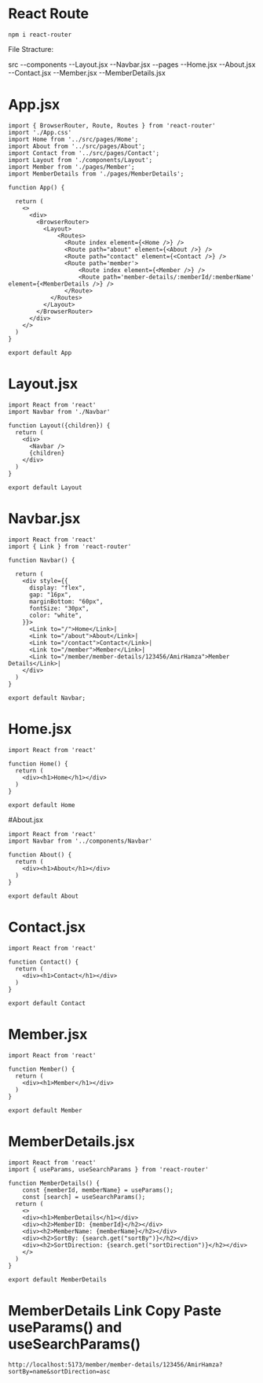 # React Route

```Install React Router
npm i react-router
```

File Stracture:

src
    --components
                --Layout.jsx
                --Navbar.jsx
    --pages
          --Home.jsx
          --About.jsx
          --Contact.jsx
          --Member.jsx
          --MemberDetails.jsx


# App.jsx

```
import { BrowserRouter, Route, Routes } from 'react-router'
import './App.css'
import Home from '../src/pages/Home';
import About from '../src/pages/About';
import Contact from '../src/pages/Contact';
import Layout from './components/Layout';
import Member from './pages/Member';
import MemberDetails from './pages/MemberDetails';

function App() {

  return (
    <>
      <div>
        <BrowserRouter>
          <Layout>
              <Routes>
                <Route index element={<Home />} />
                <Route path="about" element={<About />} />
                <Route path="contact" element={<Contact />} />
                <Route path='member'>
                    <Route index element={<Member />} />
                    <Route path='member-details/:memberId/:memberName' element={<MemberDetails />} />
                </Route>
            </Routes>
          </Layout>
        </BrowserRouter>
      </div>
    </>
  )
}

export default App

```

# Layout.jsx
```
import React from 'react'
import Navbar from './Navbar'

function Layout({children}) {
  return (
    <div>
      <Navbar />
      {children}
    </div>
  )
}

export default Layout
```
# Navbar.jsx
```
import React from 'react'
import { Link } from 'react-router'

function Navbar() {

  return (
    <div style={{
      display: "flex",
      gap: "16px",
      marginBottom: "60px",
      fontSize: "30px",
      color: "white",
    }}>
      <Link to="/">Home</Link>|
      <Link to="/about">About</Link>|
      <Link to="/contact">Contact</Link>|
      <Link to="/member">Member</Link>|
      <Link to="/member/member-details/123456/AmirHamza">Member Details</Link>|
    </div>
  )
}

export default Navbar;
```
# Home.jsx
```
import React from 'react'

function Home() {
  return (
    <div><h1>Home</h1></div>
  )
}

export default Home
```
#About.jsx
```
import React from 'react'
import Navbar from '../components/Navbar'

function About() {
  return (
    <div><h1>About</h1></div>
  )
}

export default About
```
# Contact.jsx
```
import React from 'react'

function Contact() {
  return (
    <div><h1>Contact</h1></div>
  )
}

export default Contact
```
# Member.jsx
```
import React from 'react'

function Member() {
  return (
    <div><h1>Member</h1></div>
  )
}

export default Member
```
# MemberDetails.jsx
```
import React from 'react'
import { useParams, useSearchParams } from 'react-router'

function MemberDetails() {
    const {memberId, memberName} = useParams();
    const [search] = useSearchParams();
  return (
    <>
    <div><h1>MemberDetails</h1></div>
    <div><h2>MemberID: {memberId}</h2></div>
    <div><h2>MemberName: {memberName}</h2></div>
    <div><h2>SortBy: {search.get("sortBy")}</h2></div>
    <div><h2>SortDirection: {search.get("sortDirection")}</h2></div>
    </>
  )
}

export default MemberDetails
```
# MemberDetails Link Copy Paste useParams() and useSearchParams()
```
http://localhost:5173/member/member-details/123456/AmirHamza?sortBy=name&sortDirection=asc
```
